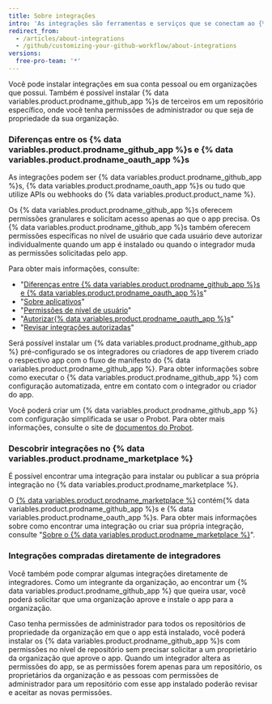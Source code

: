```yaml
---
title: Sobre integrações
intro: 'As integrações são ferramentas e serviços que se conectam ao {% data variables.product.product_name %} para complementar e estender o fluxo de trabalho.'
redirect_from:
  - /articles/about-integrations
  - /github/customizing-your-github-workflow/about-integrations
versions:
  free-pro-team: '*'
---
```


Você pode instalar integrações em sua conta pessoal ou em organizações que possui. Também é possível instalar {% data variables.product.prodname_github_app %}s de terceiros em um repositório específico, onde você tenha permissões de administrador ou que seja de propriedade da sua organização.

### Diferenças entre os {% data variables.product.prodname_github_app %}s e {% data variables.product.prodname_oauth_app %}s

As integrações podem ser {% data variables.product.prodname_github_app %}s, {% data variables.product.prodname_oauth_app %}s ou tudo que utilize APIs ou webhooks do {% data variables.product.product_name %}.

Os {% data variables.product.prodname_github_app %}s oferecem permissões granulares e solicitam acesso apenas ao que o app precisa. Os {% data variables.product.prodname_github_app %}s também oferecem permissões específicas no nível de usuário que cada usuário deve autorizar individualmente quando um app é instalado ou quando o integrador muda as permissões solicitadas pelo app.

Para obter mais informações, consulte:
- "[Diferenças entre {% data variables.product.prodname_github_app %}s e {% data variables.product.prodname_oauth_app %}s](/apps/differences-between-apps/)"
- "[Sobre aplicativos](/apps/about-apps/)"
- "[Permissões de nível de usuário](/apps/building-github-apps/identifying-and-authorizing-users-for-github-apps/#user-level-permissions)"
- "[Autorizar{% data variables.product.prodname_oauth_app %}s](/articles/authorizing-oauth-apps/)"
- "[Revisar integrações autorizadas](/articles/reviewing-your-authorized-integrations/)"

Será possível instalar um {% data variables.product.prodname_github_app %} pré-configurado se os integradores ou criadores de app tiverem criado o respectivo app com o fluxo de manifesto do {% data variables.product.prodname_github_app %}. Para obter informações sobre como executar o {% data variables.product.prodname_github_app %} com configuração automatizada, entre em contato com o integrador ou criador do app.

Você poderá criar um {% data variables.product.prodname_github_app %} com configuração simplificada se usar o Probot. Para obter mais informações, consulte o site de [documentos do Probot](https://probot.github.io/docs/).

### Descobrir integrações no {% data variables.product.prodname_marketplace %}

É possível encontrar uma integração para instalar ou publicar a sua própria integração no {% data variables.product.prodname_marketplace %}.

O [{% data variables.product.prodname_marketplace %}](https://github.com/marketplace) contém{% data variables.product.prodname_github_app %}s e {% data variables.product.prodname_oauth_app %}s. Para obter mais informações sobre como encontrar uma integração ou criar sua própria integração, consulte "[Sobre o {% data variables.product.prodname_marketplace %}](/articles/about-github-marketplace)".

### Integrações compradas diretamente de integradores

Você também pode comprar algumas integrações diretamente de integradores. Como um integrante da organização, ao encontrar um {% data variables.product.prodname_github_app %} que queira usar, você poderá solicitar que uma organização aprove e instale o app para a organização.

Caso tenha permissões de administrador para todos os repositórios de propriedade da organização em que o app está instalado, você poderá instalar os {% data variables.product.prodname_github_app %}s com permissões no nível de repositório sem precisar solicitar a um proprietário da organização que aprove o app. Quando um integrador altera as permissões do app, se as permissões forem apenas para um repositório, os proprietários da organização e as pessoas com permissões de administrador para um repositório com esse app instalado poderão revisar e aceitar as novas permissões.
